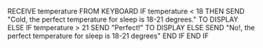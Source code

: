 RECEIVE temperature FROM KEYBOARD
IF 
  temperature < 18 THEN
  SEND "Cold, the perfect temperature for sleep is 18-21 degrees." TO DISPLAY
ELSE IF
  temperature > 21
  SEND "Perfect!" TO DISPLAY
ELSE 
  SEND "No!, the perfect temperature for sleep is 18-21 degrees"
END IF
END IF


  

